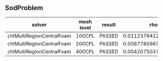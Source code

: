 SodProblem
---------------------

|solver|mesh level|result|rho|U |p |e |
|------|----------|------|---|--|--|--|
|chtMultiRegionCentralFoam|100CPL|PASSED|0.01123794125|0.023577406773169364|0.009784586250000005|0.04435090374999999|
|chtMultiRegionCentralFoam|200CPL|PASSED|0.006778098749999994|0.012709497062963582|0.0056392637499999955|0.027613816249999985|
|chtMultiRegionCentralFoam|400CPL|PASSED|0.00420750375|0.006770394509850973|0.0032464587500000007|0.017580813749999962|
